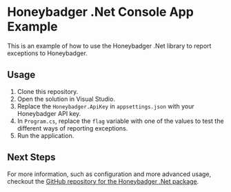 # Honeybadger .Net Console App Example

This is an example of how to use the Honeybadger .Net library to report
exceptions to Honeybadger.

## Usage

1. Clone this repository.
2. Open the solution in Visual Studio.
3. Replace the `Honeybadger.ApiKey` in `appsettings.json` with your Honeybadger API key.
4. In `Program.cs`, replace the `flag` variable with one of the values to test the different ways of reporting exceptions.
5. Run the application.

## Next Steps

For more information, such as configuration and more advanced usage, checkout
the [GitHub repository for the Honeybadger .Net package](https://github.com/honeybadger-io/honeybadger-dotnet).
